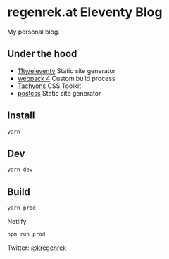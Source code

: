 # regenrek.at Eleventy Blog

My personal blog.

## Under the hood

* [11ty/eleventy](https://github.com/11ty/eleventy) Static site generator
* [webpack 4](https://webpack.js.org/) Custom build process
* [Tachyons](http://tachyons.io) CSS Toolkit
* [postcss](https://postcss.org/) Static site generator


## Install

```bash
yarn
```

## Dev

```bash
yarn dev
```

## Build

```bash
yarn prod
```

Netlify
```bash
npm run prod
```

Twitter: [@kregenrek](https://twitter.com/kregenrek)

